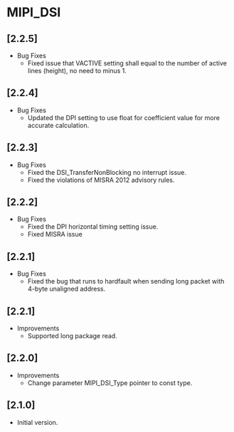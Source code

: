 # MIPI_DSI

## [2.2.5]

- Bug Fixes
  - Fixed issue that VACTIVE setting shall equal to the number of active lines (height), no need to minus 1.

## [2.2.4]

- Bug Fixes
  - Updated the DPI setting to use float for coefficient value for more accurate calculation.

## [2.2.3]

- Bug Fixes
  - Fixed the DSI_TransferNonBlocking no interrupt issue.
  - Fixed the violations of MISRA 2012 advisory rules.

## [2.2.2]

- Bug Fixes
  - Fixed the DPI horizontal timing setting issue.
  - Fixed MISRA issue

## [2.2.1]

- Bug Fixes
  - Fixed the bug that runs to hardfault when sending long packet with 4-byte unaligned address.

## [2.2.1]

- Improvements
  - Supported long package read.

## [2.2.0]

- Improvements
  - Change parameter MIPI_DSI_Type pointer to const type.

## [2.1.0]

- Initial version.
